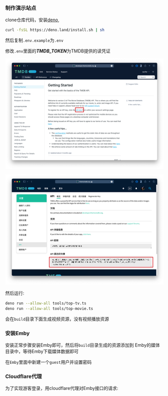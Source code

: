 ### 制作演示站点

clone仓库代码，安装[deno](https://deno.com), 

```bash
curl -fsSL https://deno.land/install.sh | sh
```

然后复制`.env.example`为`.env`

修改`.env`里面的***TMDB_TOKEN***为TMDB提供的读凭证

![API入口](image/20240315_180719.png)

![拷贝读访问令牌](image/20240315_180801.png)

然后运行:
```bash
deno run --allow-all tools/top-tv.ts
deno run --allow-all tools/top-movie.ts
```

会在`build`目录下面生成视频资源，没有视频播放资源

### 安装Emby

安装正常步骤安装Emby即可，然后将`build`目录生成的资源添加到
Emby的媒体目录中，等待Emby下载媒体数据即可

在`Emby`里面中新建一个`guest`用户并设置密码

### Cloudflare代理

为了实现游客登录，用cloudflare代理对Emby接口的请求:
```ts

```